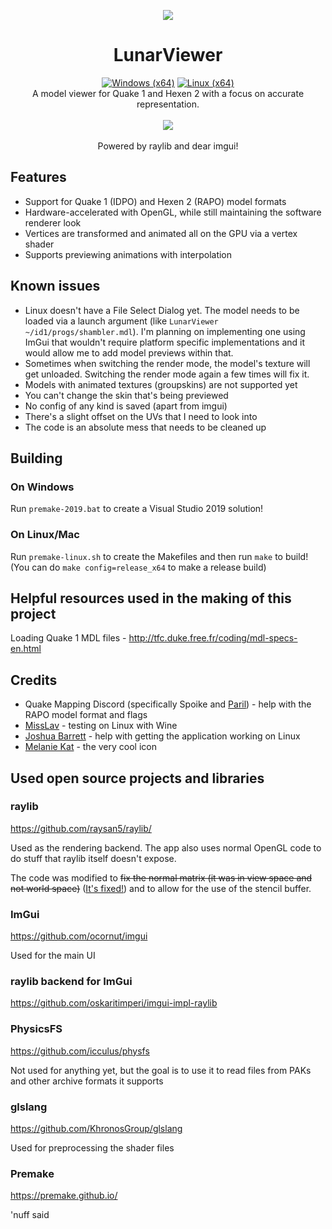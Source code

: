 <p align="center">
<img src="https://github.com/LunaRyuko/LunarViewer/blob/main/docs/lv_logo_256.png">

<h1 align="center">LunarViewer</h1>

<p align="center">
<a href="https://github.com/LunaRyuko/LunarViewer/actions/workflows/windows.yml"><img src="https://github.com/LunaRyuko/LunarViewer/actions/workflows/windows.yml/badge.svg?branch=main" alt="Windows (x64)"></a>
<a href="https://github.com/LunaRyuko/LunarViewer/actions/workflows/linux.yml"><img src="https://github.com/LunaRyuko/LunarViewer/actions/workflows/linux.yml/badge.svg?branch=main" alt="Linux (x64)"></a><br>
A model viewer for Quake 1 and Hexen 2 with a focus on accurate representation.<br><br>
<img align="center" src="https://github.com/LunaRyuko/LunarViewer/blob/main/docs/viewer_pic.png"><br><br>
Powered by raylib and dear imgui!
</p>

## Features

 - Support for Quake 1 (IDPO) and Hexen 2 (RAPO) model formats
 - Hardware-accelerated with OpenGL, while still maintaining the software renderer look
 - Vertices are transformed and animated all on the GPU via a vertex shader
 - Supports previewing animations with interpolation

## Known issues

 - Linux doesn't have a File Select Dialog yet. The model needs to be loaded via a launch argument (like `LunarViewer ~/id1/progs/shambler.mdl`). I'm planning on implementing one using ImGui that wouldn't require platform specific implementations and it would allow me to add model previews within that.
 - Sometimes when switching the render mode, the model's texture will get unloaded. Switching the render mode again a few times will fix it.
 - Models with animated textures (groupskins) are not supported yet
 - You can't change the skin that's being previewed
 - No config of any kind is saved (apart from imgui)
 - There's a slight offset on the UVs that I need to look into
 - The code is an absolute mess that needs to be cleaned up

## Building
### On Windows
Run `premake-2019.bat` to create a Visual Studio 2019 solution!
### On Linux/Mac
Run `premake-linux.sh` to create the Makefiles and then run `make` to build! (You can do `make config=release_x64` to make a release build)

## Helpful resources used in the making of this project

Loading Quake 1 MDL files - http://tfc.duke.free.fr/coding/mdl-specs-en.html

## Credits

 - Quake Mapping Discord (specifically Spoike and [Paril](https://www.planetminecraft.com/member/paril)) - help with the RAPO model format and flags
 - [MissLav](https://www.artstation.com/misslavender) - testing on Linux with Wine
 - [Joshua Barrett](https://github.com/jjbarr) - help with getting the application working on Linux
 - [Melanie Kat](https://melaniekat.com/) - the very cool icon

## Used open source projects and libraries

### raylib

https://github.com/raysan5/raylib/

Used as the rendering backend. The app also uses normal OpenGL code to do stuff that raylib itself doesn't expose.

The code was modified to ~~fix the normal matrix (it was in view space and not world space)~~ ([It's fixed!](https://github.com/raysan5/raylib/commit/c4804c4c0cc3f20545fd2280a3501a463c8f92e7)) and to allow for the use of the stencil buffer.

### ImGui

https://github.com/ocornut/imgui

Used for the main UI

### raylib backend for ImGui

https://github.com/oskaritimperi/imgui-impl-raylib

### PhysicsFS

https://github.com/icculus/physfs

Not used for anything yet, but the goal is to use it to read files from PAKs and other archive formats it supports

### glslang

https://github.com/KhronosGroup/glslang

Used for preprocessing the shader files

### Premake

https://premake.github.io/

'nuff said
